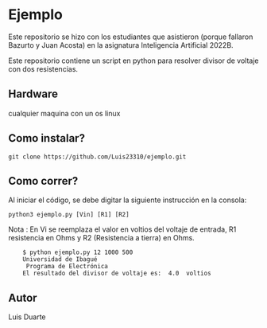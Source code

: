 # Ejemplo
Este repositorio se hizo con los estudiantes que asistieron (porque fallaron Bazurto y Juan Acosta) en la asignatura Inteligencia Artificial 2022B.

Este repositorio contiene un script en python para resolver divisor de voltaje con dos resistencias.
## Hardware
cualquier maquina con un os linux

## Como instalar?
```console  
git clone https://github.com/Luis23310/ejemplo.git
```

## Como correr?

Al iniciar el código, se debe digitar la siguiente instrucción en la consola:

```console  
python3 ejemplo.py [Vin] [R1] [R2]
```
Nota : En Vi se reemplaza el valor en voltios del voltaje de entrada, R1 resistencia en Ohms y R2 (Resistencia a tierra) en Ohms.

```
	$ python ejemplo.py 12 1000 500
	Universidad de Ibagué
	 Programa de Electrónica
	El resultado del divisor de voltaje es:  4.0  voltios
```



## Autor

Luis Duarte
